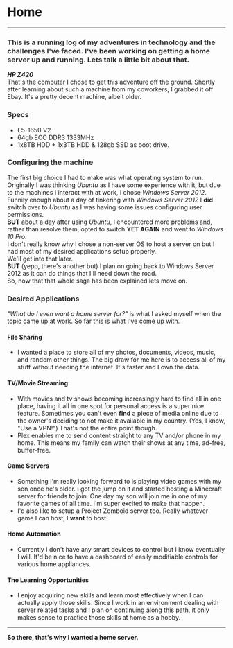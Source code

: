 <style>
h3 {
    color: #303030;
}
</style>


# Home
---
### This is a running log of my adventures in technology and the challenges I've faced.  I've been working on getting a home server up and running. Lets talk a little bit about that.
***HP Z420***  
That's the computer I chose to get this adventure off the ground. 
Shortly after learning about such a machine from my coworkers, I grabbed it off Ebay. It's a pretty decent machine, albeit older.  
### Specs
 - E5-1650 V2
 - 64gb ECC DDR3 1333MHz
 - 1x8TB HDD + 1x3TB HDD & 128gb SSD as boot drive.  
### Configuring the machine  
The first big choice I had to make was what operating system to run.  
Originally I was thinking *Ubuntu* as I have some experience with it, but due to the machines I interact with at work, I chose *Windows Server 2012*. Funnily enough about a day of tinkering with *Windows Server 2012* I **did** switch over to *Ubuntu* as I was having some issues configuring user permissions.  
**BUT** about a day after using *Ubuntu*, I encountered more problems and, rather than resolve them, opted to switch **YET AGAIN** and went to *Windows 10 Pro*.  
I don't really know why I chose a non-server OS to host a server on but I had most of my desired applications setup properly.  
We'll get into that later.  
**BUT** (yepp, there's another but) I plan on going back to Windows Server 2012 as it can do things that I'll need down the road.  
So, now that that whole saga has been explained lets move on.
### Desired Applications
*"What do I even want a home server for?"* is what I asked myself when the topic came up at work. So far this is what I've come up with.  
#### File Sharing 
- I wanted a place to store all of my photos, documents, videos, music, and random other things.
The big draw for me here is to access all of my stuff without needing the internet. It's faster and I own the data.
#### TV/Movie Streaming
- With movies and tv shows becoming increasingly hard to find all in one place, having it all in one spot for personal access is a super nice feature.
Sometimes you can't even **find** a piece of media online due to the owner's deciding to not make it available in my country. (Yes, I know, "Use a VPN!")
That's not the entire point though.
- Plex enables me to send content straight to any TV and/or phone in my home. This means my family can watch their shows at any time, ad-free, buffer-free.
#### Game Servers
- Something I'm really looking forward to is playing video games with my son once he's older. I got the jump on it and started hosting a Minecraft server for
friends to join. One day my son will join me in one of my favorite games of all time. I'm super excited to make that happen.
- I'd also like to setup a Project Zomboid server too. Really whatever game I can host, I **want** to host.
#### Home Automation
- Currently I don't have any smart devices to control but I know eventually I will. It'd be nice to have a dashboard of easily modifiable controls for various home appliances.
#### The Learning Opportunities
- I enjoy acquiring new skills and learn most effectively when I can actually apply those skills. Since I work in an environment dealing with server related tasks and I plan on continuing along this path, it only makes sense to practice those skills at home as a hobby.
---
**So there, that's why I wanted a home server.**

